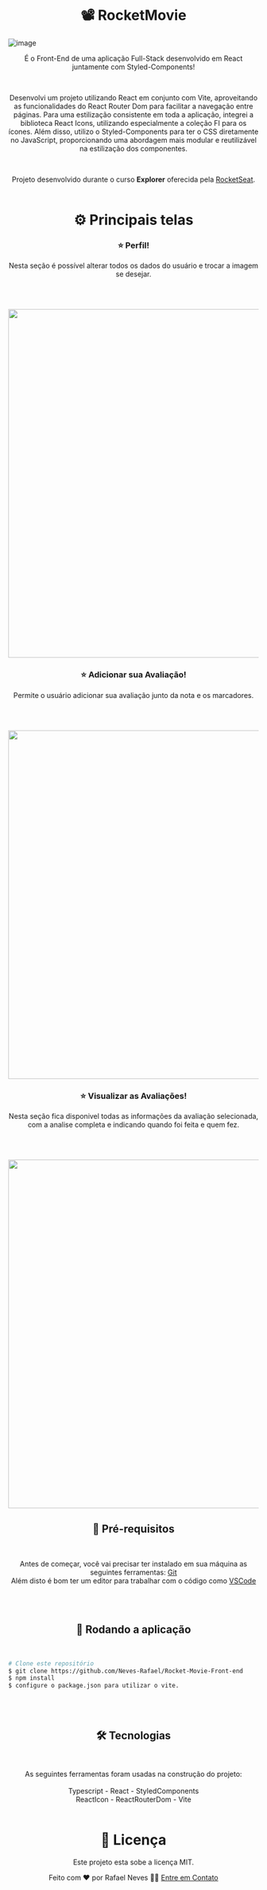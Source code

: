 <h1 align="center">📽️ RocketMovie</h1>

![image](https://github.com/Neves-Rafael/Rocket-Movie-Front-End/assets/136202919/f34407ac-774e-460d-be3f-e879e019fda3)



<p align="center">É o Front-End de uma aplicação Full-Stack desenvolvido em React juntamente com Styled-Components!</p>
<br/>
<p align="center">Desenvolvi um projeto utilizando React em conjunto com Vite, aproveitando as funcionalidades do React Router Dom para facilitar a navegação entre páginas. Para uma estilização consistente em toda a aplicação, integrei a biblioteca React Icons, utilizando especialmente a coleção FI para os ícones. Além disso, utilizo o Styled-Components para ter o CSS diretamente no JavaScript, proporcionando uma abordagem mais modular e reutilizável na estilização dos componentes.</p>
<br/>

<p align="center">Projeto desenvolvido durante o curso <strong>Explorer</strong> oferecida pela <a href="https://app.rocketseat.com.br/">RocketSeat</a>.<br/>
<br/>



<h1 align="center">⚙️ Principais telas</h1>


<h3 align="center">⭐ Perfil!</h3>
<p align="center">Nesta seção é possível alterar todos os dados do usuário e trocar a imagem se desejar.</p>
<br/>
<br/>
<p align="center">
  <img width="700px" src="https://github.com/Neves-Rafael/Rocket-Movie-Front-End/assets/136202919/df492dcf-34ae-4de9-b23a-08d3199f5ada">
</p>

<h3 align="center">⭐ Adicionar sua Avaliação!</h3>
<p align="center">Permite o usuário adicionar sua avaliação junto da nota e os marcadores. </p>
<br/>
<br/>
<p align="center">
  <img width="700px" src="https://github.com/Neves-Rafael/Rocket-Movie-Front-End/assets/136202919/245e3b98-755d-445e-8f07-956af4dca677">
</p>

<h3 align="center">⭐ Visualizar as Avaliações!</h3>
<p align="center">Nesta seção fica disponivel todas as informações da avaliação selecionada, com a analise completa e indicando quando foi feita e quem fez.</p>
<br/>
<br/>
<p align="center">
  <img width="700px" src="https://github.com/Neves-Rafael/Rocket-Movie-Front-End/assets/136202919/d8f59827-0d35-427d-afda-50a6d46aafb1">
</p>


<h2 align="center">🧱 Pré-requisitos</h2>
<br/>

<p align="center">Antes de começar, você vai precisar ter instalado em sua máquina as seguintes ferramentas: <a href="https://git-scm.com">Git</a><br/>
Além disto é bom ter um editor para trabalhar com o código como <a href="https://code.visualstudio.com/">VSCode</a></p>
<br/>
<br/>
<h2 align="center">🎲 Rodando a aplicação</h2>
<br/>

<p align="center">

```bash
# Clone este repositório
$ git clone https://github.com/Neves-Rafael/Rocket-Movie-Front-end
$ npm install 
$ configure o package.json para utilizar o vite.

```
</p>
<br/>
<br/>

<h2 align="center">🛠 Tecnologias</h2>
<br/>

<p align="center">As seguintes ferramentas foram usadas na construção do projeto:<br/>
<br/>  
Typescript - React - StyledComponents
<br/>
ReactIcon - ReactRouterDom - Vite
<br/>
<br/>

<h1 align="center">📝 Licença</h1>

<p align="center">Este projeto esta sobe a licença MIT.</p>

<p align="center">Feito com ❤️ por Rafael Neves 👋🏽 <a href="https://www.linkedin.com/in/rafael-neves-profile/">Entre em Contato</a></p>


